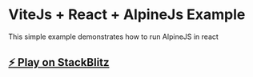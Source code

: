 # ViteJs + React + AlpineJs Example

This simple example demonstrates how to run AlpineJS in react

## [⚡️ Play on StackBlitz](https://stackblitz.com/~/github.com/relliv/vitejs-react-alpinejs-example)
